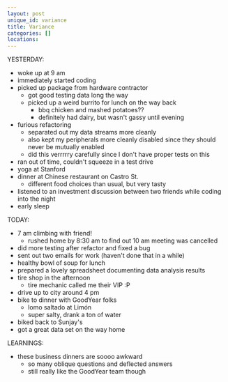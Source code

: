 ```yaml
---
layout: post
unique_id: variance
title: Variance
categories: []
locations: 
---
```


YESTERDAY:
* woke up at 9 am
* immediately started coding
* picked up package from hardware contractor
  * got good testing data long the way
  * picked up a weird burrito for lunch on the way back
    * bbq chicken and mashed potatoes??
    * definitely had dairy, but wasn't gassy until evening
* furious refactoring
  * separated out my data streams more cleanly
  * also kept my peripherals more cleanly disabled since they should never be mutually enabled
  * did this verrrrry carefully since I don't have proper tests on this
* ran out of time, couldn't squeeze in a test drive
* yoga at Stanford
* dinner at Chinese restaurant on Castro St.
  * different food choices than usual, but very tasty
* listened to an investment discussion between two friends while coding into the night
* early sleep

TODAY:
* 7 am climbing with friend!
  * rushed home by 8:30 am to find out 10 am meeting was cancelled
* did more testing after refactor and fixed a bug
* sent out two emails for work (haven't done that in a while)
* healthy bowl of soup for lunch
* prepared a lovely spreadsheet documenting data analysis results
* tire shop in the afternoon
  * tire mechanic called me their VIP :P
* drive up to city around 4 pm
* bike to dinner with GoodYear folks
  * lomo saltado at Limón
  * super salty, drank a ton of water
* biked back to Sunjay's
* got a great data set on the way home

LEARNINGS:
* these business dinners are soooo awkward
  * so many oblique questions and deflected answers
  * still really like the GoodYear team though
